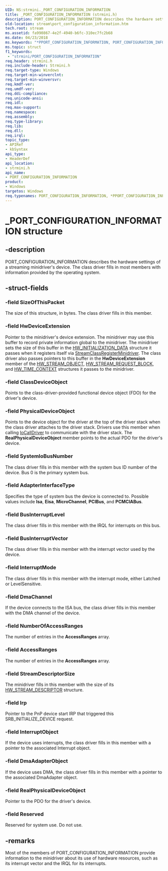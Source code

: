 ```yaml
---
UID: NS:strmini._PORT_CONFIGURATION_INFORMATION
title: _PORT_CONFIGURATION_INFORMATION (strmini.h)
description: PORT_CONFIGURATION_INFORMATION describes the hardware settings of a streaming minidriver's device. The class driver fills in most members with information provided by the operating system.
old-location: stream\port_configuration_information.htm
tech.root: stream
ms.assetid: fa990867-4e2f-4940-b6fc-310ec7fc2b68
ms.date: 04/23/2018
ms.keywords: "*PPORT_CONFIGURATION_INFORMATION, PORT_CONFIGURATION_INFORMATION, PORT_CONFIGURATION_INFORMATION structure [Streaming Media Devices], PPORT_CONFIGURATION_INFORMATION, PPORT_CONFIGURATION_INFORMATION structure pointer [Streaming Media Devices], _PORT_CONFIGURATION_INFORMATION, _PORT_CONFIGURATION_INFORMATION structure [Streaming Media Devices], strclass-struct_5cfaddef-5c60-406e-b938-697f36b6c8e1.xml, stream.port_configuration_information, strmini/PORT_CONFIGURATION_INFORMATION, strmini/PPORT_CONFIGURATION_INFORMATION"
ms.topic: struct
f1_keywords:
 - "strmini/PORT_CONFIGURATION_INFORMATION"
req.header: strmini.h
req.include-header: Strmini.h
req.target-type: Windows
req.target-min-winverclnt: 
req.target-min-winversvr: 
req.kmdf-ver: 
req.umdf-ver: 
req.ddi-compliance: 
req.unicode-ansi: 
req.idl: 
req.max-support: 
req.namespace: 
req.assembly: 
req.type-library: 
req.lib: 
req.dll: 
req.irql: 
topic_type:
- APIRef
- kbSyntax
api_type:
- HeaderDef
api_location:
- strmini.h
api_name:
- PORT_CONFIGURATION_INFORMATION
product:
- Windows
targetos: Windows
req.typenames: PORT_CONFIGURATION_INFORMATION, *PPORT_CONFIGURATION_INFORMATION
---
```


# _PORT_CONFIGURATION_INFORMATION structure


## -description


PORT_CONFIGURATION_INFORMATION describes the hardware settings of a streaming minidriver's device. The class driver fills in most members with information provided by the operating system.


## -struct-fields




### -field SizeOfThisPacket

The size of this structure, in bytes. The class driver fills in this member.


### -field HwDeviceExtension

Pointer to the minidriver's device extension. The minidriver may use this buffer to record private information global to the minidriver. The minidriver sets the size of this buffer in the <a href="https://docs.microsoft.com/windows-hardware/drivers/ddi/content/strmini/ns-strmini-_hw_initialization_data">HW_INITIALIZATION_DATA</a> structure it passes when it registers itself via <a href="https://docs.microsoft.com/windows-hardware/drivers/ddi/content/strmini/nf-strmini-streamclassregisteradapter">StreamClassRegisterMinidriver</a>. The class driver also passes pointers to this buffer in the <b>HwDeviceExtension</b> member of the <a href="https://docs.microsoft.com/windows-hardware/drivers/ddi/content/strmini/ns-strmini-_hw_stream_object">HW_STREAM_OBJECT</a>, <a href="https://docs.microsoft.com/windows-hardware/drivers/ddi/content/strmini/ns-strmini-_hw_stream_request_block">HW_STREAM_REQUEST_BLOCK</a>, and <a href="https://docs.microsoft.com/windows-hardware/drivers/ddi/content/strmini/ns-strmini-_hw_time_context">HW_TIME_CONTEXT</a> structures it passes to the minidriver.


### -field ClassDeviceObject

Points to the class-driver-provided functional device object (FDO) for the driver's device.


### -field PhysicalDeviceObject

Points to the device object for the driver at the top of the driver stack when the class driver attaches to the driver stack. Drivers use this member when calling <a href="https://docs.microsoft.com/windows-hardware/drivers/ddi/content/wdm/nf-wdm-iocalldriver">IoCallDriver</a> to communicate with the driver stack. The <b>RealPhysicalDeviceObject</b> member points to the actual PDO for the driver's device.


### -field SystemIoBusNumber

The class driver fills in this member with the system bus ID number of the device. Bus 0 is the primary system bus. 


### -field AdapterInterfaceType

Specifies the type of system bus the device is connected to. Possible values include <b>Isa</b>, <b>Eisa</b>, <b>MicroChannel</b>, <b>PCIBus</b>, and <b>PCMCIABus</b>. 


### -field BusInterruptLevel

The class driver fills in this member with the IRQL for interrupts on this bus.


### -field BusInterruptVector

The class driver fills in this member with the interrupt vector used by the device.


### -field InterruptMode

The class driver fills in this member with the interrupt mode, either Latched or LevelSensitive.


### -field DmaChannel

If the device connects to the ISA bus, the class driver fills in this member with the DMA channel of the device.


### -field NumberOfAccessRanges

The number of entries in the <b>AccessRanges</b> array.


### -field AccessRanges

The number of entries in the <b>AccessRanges</b> array.


### -field StreamDescriptorSize

The minidriver fills in this member with the size of its <a href="https://docs.microsoft.com/windows-hardware/drivers/ddi/content/strmini/ns-strmini-_hw_stream_descriptor">HW_STREAM_DESCRIPTOR</a> structure.


### -field Irp

Pointer to the PnP device start IRP that triggered this SRB_INITIALIZE_DEVICE request.


### -field InterruptObject

If the device uses interrupts, the class driver fills in this member with a pointer to the associated Interrupt object. 


### -field DmaAdapterObject

If the device uses DMA, the class driver fills in this member with a pointer to the associated DmaAdapter object.


### -field RealPhysicalDeviceObject

Pointer to the PDO for the driver's device.


### -field Reserved

Reserved for system use. Do not use.


## -remarks



Most of the members of PORT_CONFIGURATION_INFORMATION provide information to the minidriver about its use of hardware resources, such as its interrupt vector and the IRQL for its interrupts.



